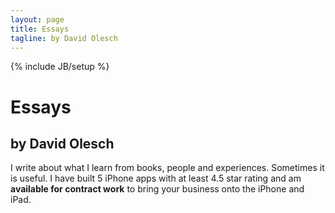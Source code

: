 ```yaml
---
layout: page
title: Essays
tagline: by David Olesch
---
```

{% include JB/setup %}

# Essays
## by David Olesch

I write about what I learn from books, people and experiences. Sometimes it is useful. I have built 5 iPhone apps with at least 4.5 star rating and am **available for contract work** to bring your business onto the iPhone and iPad.






































